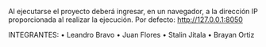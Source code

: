 Al ejecutarse el proyecto deberá ingresar, en un navegador,
a la dirección IP proporcionada al realizar la ejecución.
Por defecto: http://127.0.0.1:8050

INTEGRANTES: 
•	Leandro Bravo
•	Juan Flores
•	Stalin Jitala
•	Brayan Ortiz
